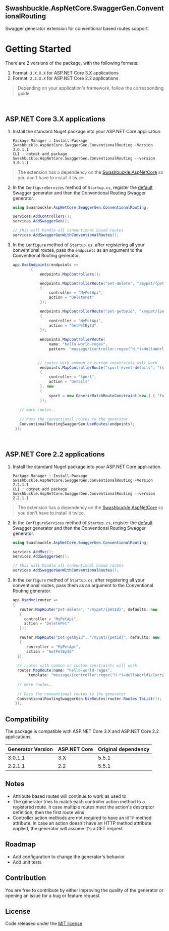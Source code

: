 ## Swashbuckle.AspNetCore.SwaggerGen.ConventionalRouting

Swagger generator extension for conventional based routes support.

# Getting Started #

There are 2 versions of the package, with the following formats:
1. Format: `3.X.X.X` for ASP.NET Core 3.X applications
2. Format: `2.2.X.X` for ASP.NET Core 2.2 applications

> Depending on your application's framework, follow the corresponding guide
<br/>

## ASP.NET Core 3.X applications

1. Install the standard Nuget package into your ASP.NET Core application.

    ```
    Package Manager : Install-Package Swashbuckle.AspNetCore.SwaggerGen.ConventionalRouting -Version 3.0.1.1
    CLI : dotnet add package Swashbuckle.AspNetCore.SwaggerGen.ConventionalRouting --version 3.0.1.1
    ```
> The extension has a dependency on the [Swashbuckle.AspNetCore](https://github.com/domaindrivendev/Swashbuckle.AspNetCore) so you don't have to install it twice.


2. In the `ConfigureServices` method of `Startup.cs`, register the [default](https://www.nuget.org/packages/Swashbuckle.AspNetCore.SwaggerGen) Swagger generator and then the Conventional Routing Swagger generator.
    ```csharp
    using Swashbuckle.AspNetCore.SwaggerGen.ConventionalRouting;
    ```
    
    ```csharp
    services.AddControllers();
    services.AddSwaggerGen();
    
    // this will handle all conventional based routes
    services.AddSwaggerGenWithConventionalRoutes();
    ```
    
 3. In the `Configure` method of `Startup.cs`, after registering all your conventional routes, pass the `endpoints` as an argument to the Conventional Routing generator.
    
    ```csharp
    app.UseEndpoints(endpoints =>
            {
                endpoints.MapControllers();

                endpoints.MapControllerRoute("pet-delete", "/mypet/{petId}", defaults: new
                {
                    controller = "MyPetApi",
                    action = "DeletePet"
                });

                endpoints.MapControllerRoute("pet-getbyid", "/mypet/{petId}", defaults: new
                {
                    controller = "MyPetApi",
                    action = "GetPetById"
                });
                
                endpoints.MapControllerRoute(
                    name: "hello-world-regex",
                    pattern: "message/{controller:regex(^H.*)=HelloWorld}/{action:regex(^Index$|^About$)=Index}/{message:alpha?}");

      
               // routes with common or custom constraints will work
                endpoints.MapControllerRoute("sport-event-details", "{sport}/{event}/{eventId:int}", new
                {
                    controller = "Sport",
                    action = "Details"
                }, new
                {
                    sport = new GenericMatchRouteConstraint(new[] { "football", "volley" })
                });
           
       // more routes..
       
       // Pass the conventional routes to the generator
       ConventionalRoutingSwaggerGen.UseRoutes(endpoints);
     });
    ```
<br/> 

## ASP.NET Core 2.2 applications

1. Install the standard Nuget package into your ASP.NET Core application.

    ```
    Package Manager : Install-Package Swashbuckle.AspNetCore.SwaggerGen.ConventionalRouting -Version 2.2.1.1
    CLI : dotnet add package Swashbuckle.AspNetCore.SwaggerGen.ConventionalRouting --version 2.2.1.1
    ```
> The extension has a dependency on the [Swashbuckle.AspNetCore](https://github.com/domaindrivendev/Swashbuckle.AspNetCore) so you don't have to install it twice.


2. In the `ConfigureServices` method of `Startup.cs`, register the [default](https://www.nuget.org/packages/Swashbuckle.AspNetCore.SwaggerGen) Swagger generator and then the Conventional Routing Swagger generator.
    ```csharp
    using Swashbuckle.AspNetCore.SwaggerGen.ConventionalRouting;
    ```
    
    ```csharp
    services.AddMvc();
    services.AddSwaggerGen();
    
    // this will handle all conventional based routes
    services.AddSwaggerGenWithConventionalRoutes();
    ```
    
 3. In the `Configure` method of `Startup.cs`, after registering all your conventional routes, pass them as an argument to the Conventional Routing generator.
    
    ```csharp
    app.UseMvc(router =>
    {
       router.MapRoute("pet-delete", "/mypet/{petId}", defaults: new
       {
         controller = "MyPetApi",
         action = "DeletePet"
       });

       router.MapRoute("pet-getbyid", "/mypet/{petId}", defaults: new
       {
          controller = "MyPetApi",
          action = "GetPetById"
      });
      
      // routes with common or custom constraints will work
      router.MapRoute(name: "hello-world-regex",
           template: "message/{controller:regex(^H.*)=HelloWorld}/{action:regex(^Index$|^About$)=Index}/{message:alpha?}");
           
      // more routes..
      
      // Pass the conventional routes to the generator
      ConventionalRoutingSwaggerGen.UseRoutes(router.Routes.ToList());
     });
    ```

## Compatibility ##

The package is compatible with ASP.NET Core 3.X and ASP.NET Core 2.2 applications.

|Generator Version|ASP.NET Core|Original dependency|
|----------|----------|----------|
|3.0.1.1|3.X|5.5.1|
|2.2.1.1|2.2|5.5.1|

## Notes ##
    
* Attribute based routes will continue to work as used to
* The generator tries to match each controller action method to a registered route. It case multiple routes meet the action's descriptor definition, then the first route wins
* Controller action methods are not required to have an `HTTP` method attribute. In case an action doesn't have an HTTP method attribute applied, the generator will assume it's a GET request

## Roadmap ##

* Add configuration to change the generator's behavior
* Add unit tests

## Contribution ##

You are free to contribute by either improving the quality of the generator or opening an issue for a bug or feature request
    
## License ##
Code released under the <a href="https://github.com/chsakell/Swashbuckle.AspNetCore.SwaggerGen.ConventionalRouting/blob/master/LICENSE" target="_blank"> MIT license</a>

